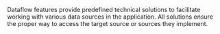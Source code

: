 Dataflow features provide predefined technical solutions to facilitate working with various data sources in the application. All solutions ensure the proper way to access the target source or sources they implement.